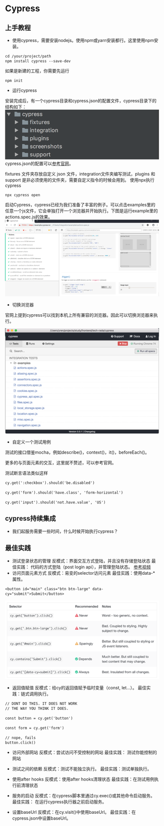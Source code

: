 # Cypress

## 上手教程
* 使用cypress，需要安装nodejs。使用npm或yarn安装都行。这里使用npm安装。

```
cd /your/project/path
npm install cypress --save-dev
```
如果是新建的工程，你需要先运行
```
npm init
```
* 运行cypress

安装完成后，有一个cypress目录和cypress.json的配置文件，cypress目录下的结构如下：
![](./documents/directory-structure.jpg)
cypress.json的配置可以[参考官网](https://docs.cypress.io/guides/references/configuration.html#Folders-Files)。

fixtures 文件夹存放自定义 json 文件，integration文件夹编写测试，plugins 和 support 是非必须使用的文件夹，需要自定义指令的时候会用到。
使用npx执行cypress

```
npx cypress open
```

启动Cypress，cypress已经为我们准备了丰富的例子。可以点击examples里的任意一个js文件，它会单独打开一个浏览器并开始执行。下图是运行example里的actions.spec.js的效果。
![](./documents/actions-spec-case.jpg)

* 切换浏览器

官网上提到cypress可以找到本机上所有兼容的浏览器。因此可以切换浏览器来执行。

![](./documents/switch-browsers.jpg)

* 自定义一个测试用例

测试的接口借鉴mocha，例如describe()，context()，it()，beforeEach()。


更多的与页面元素的交互，这里就不赘述，可以参考官网。

测试断言语法类似这样
```
cy.get(':checkbox').should('be.disabled')

cy.get('form').should('have.class', 'form-horizontal')

cy.get('input').should('not.have.value', 'US')
```
## cypress持续集成
* 我们起服务需要一些时间，什么时候开始执行cypress？

## 最佳实践

* 测试登录状态的管理
反模式：界面交互方式登陆，并且没有存储登陆状态
最佳实践： 代码的方式登陆（post login api），并管理登陆状态。
[参考视频](https://www.youtube.com/watch?v=5XQOK0v_YRE)
* 访问页面元素方式
反模式：易变的selector访问元素
最佳实践：使用data-*属性。
```
<button id="main" class="btn btn-large" data-cy="submit">Submit</button>
```
![](./documents/selector.jpg)
* 返回值赋值
反模式：给cy的返回值赋予临时变量（const, let...）。
最佳实践：链式调用执行。
```
// DONT DO THIS. IT DOES NOT WORK
// THE WAY YOU THINK IT DOES.

const button = cy.get('button')

const form = cy.get('form')

// nope, fails
button.click()
```
* 访问外部网站
反模式：尝试访问不受控制的网站
最佳实践： 测试你能控制的网站

* 测试之间的依赖
反模式：测试不能独立执行。
最佳实践：测试单独执行。

* 使用after hooks
反模式：使用after hooks清理状态
最佳实践：在测试用例执行前清理状态

* 服务的启动
反模式：在cypress脚本里通过cy.exec()或其他命令启动服务。
最佳实践： 在运行cypress执行器之前启动服务。

* 设置baseUrl
反模式：在cy.visit()中使用baseUrl。
最佳实践：在cypress.json中设置baseUrl。






